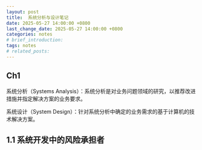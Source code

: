 ```yaml
---
layout: post
title:  系统分析与设计笔记
date: 2025-05-27 14:00:00 +0800
last_change_date: 2025-05-27 14:00:00 +0800
categories: notes
# brief_introduction:
tags: notes
# related_posts: 
---
```


## Ch1

系统分析（Systems Analysis）：系统分析是对业务问题领域的研究，以推荐改进措施并指定解决方案的业务要求。

系统设计（System Design）：针对系统分析中确定的业务需求的基于计算机的技术解决方案。

## 1.1 系统开发中的风险承担者